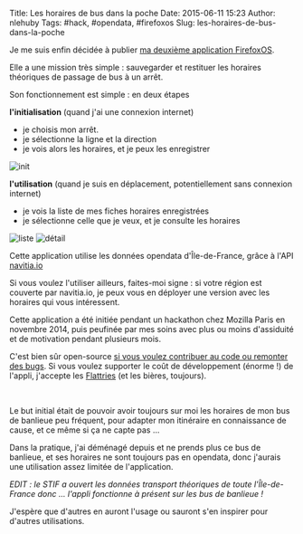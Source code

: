 Title: Les horaires de bus dans la poche
Date: 2015-06-11 15:23
Author: nlehuby
Tags: #hack, #opendata, #firefoxos
Slug: les-horaires-de-bus-dans-la-poche


Je me suis enfin décidée à publier [ma deuxième application
FirefoxOS](https://marketplace.firefox.com/app/horaires-bus/).



Elle a une mission très simple : sauvegarder et restituer les horaires
théoriques de passage de bus à un arrêt.



Son fonctionnement est simple : en deux étapes



**l'initialisation** (quand j'ai une connexion internet)



-   je choisis mon arrêt.
-   je sélectionne la ligne et la direction
-   je vois alors les horaires, et je peux les enregistrer

![init]({attach}img/201506/01.png)



**l'utilisation** (quand je suis en déplacement, potentiellement sans
connexion internet)



-   je vois la liste de mes fiches horaires enregistrées
-   je sélectionne celle que je veux, et je consulte les horaires

![liste]({attach}img/201506/02.png) ![détail]({attach}img/201506/03.png)



Cette application utilise les données opendata d'Île-de-France, grâce à
l'API [navitia.io](http://navitia.io)



Si vous voulez l'utiliser ailleurs, faites-moi signe : si votre région
est couverte par navitia.io, je peux vous en déployer une version avec
les horaires qui vous intéressent.



Cette application a été initiée pendant un hackathon chez Mozilla Paris
en novembre 2014, puis peufinée par mes soins avec plus ou moins
d'assiduité et de motivation pendant plusieurs mois.



C'est bien sûr open-source [si vous voulez contribuer au code ou
remonter des bugs](https://github.com/nlehuby/Transport_Schedules). Si
vous voulez supporter le coût de développement (énorme !) de l'appli,
j'accepte les
[Flattries](https://flattr.com/thing/f9d454c6ae5459f245a4d6014fb1c4a2)
(et les bières, toujours).



 



Le but initial était de pouvoir avoir toujours sur moi les horaires de
mon bus de banlieue peu fréquent, pour adapter mon itinéraire en
connaissance de cause, et ce même si ça ne capte pas ...



Dans la pratique, j'ai déménagé depuis et ne prends plus ce bus de
banlieue, et ses horaires ne sont toujours pas en opendata, donc
j'aurais une utilisation assez limitée de l'application.



*EDIT : le STIF a ouvert les données transport théoriques de toute
l'Île-de-France donc ... l'appli fonctionne à présent sur les bus de
banlieue !*



J'espère que d'autres en auront l'usage ou sauront s'en inspirer pour
d'autres utilisations.



 
